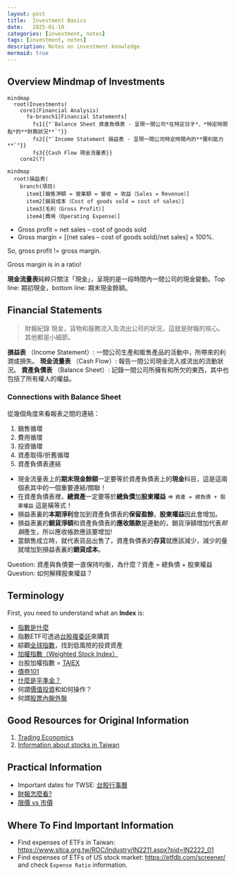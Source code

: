 ```yaml
---
layout: post
title:  Investment Basics
date:   2025-01-10
categories: [investment, notes]
tags: [investment, notes]
description: Notes on investment knowledge
mermaid: true
---
```


## Overview Mindmap of Investments

```mermaid
mindmap
  root)Investments(
    core1(Financial Analysis)
      fa-branch1[Financial Statements]
        fs1{{"`Balance Sheet 資產負債表 - 呈現一間公司*在特定日子*、*特定時間點*的**財務狀況**`"}}
        fs2{{"`Income Statement 損益表 - 呈現一間公司特定時間內的**獲利能力**`"}}
        fs3{{Cash Flow 現金流量表}}
    core2(?)
```

```mermaid
mindmap
  root)損益表(
    branch(項目)
      item1[銷售淨額 = 營業額 = 營收 = 收益（Sales = Revenue）]
      item2[銷貨成本（Cost of goods sold = cost of sales）]
      item3[毛利（Gross Profit）]
      item4[費用（Operating Expense）]
```

- Gross profit = net sales – cost of goods sold
- Gross margin = [(net sales – cost of goods sold)/net sales] × 100%.

So, gross profit != gross margin.

Gross margin is in a ratio!

**現金流量表**純粹只關注「現金」，呈現的是一段時間內一間公司的現金變動。Top line: 期初現金，bottom line: 期末現金餘額。


## Financial Statements

> 財報紀錄 現金，貨物和服務流入及流出公司的狀況，這就是財報的核心。其他都是小細節。

**損益表** （Income Statement）: 一間公司生產和販售產品的活動中，所帶來的利潤或損失。
**現金流量表** （Cash Flow）: 報告一間公司現金流入或流出的流動狀況。
**資產負債表** （Balance Sheet）: 記錄一間公司所擁有和所欠的東西，其中也包括了所有權人的權益。


### Connections with Balance Sheet

從幾個角度來看報表之間的連結：

1. 銷售循環
2. 費用循環
3. 投資循環
4. 資產取得/折舊循環
5. 資產負債表連結

- 現金流量表上的**期末現金餘額**一定要等於資產負債表上的**現金**科目，這是這兩個表其中的一個重要連結/關聯！
- 在資產負債表裡，**總資產**一定要等於**總負債**加**股東權益** => `資產 = 總負債 + 股東權益` 這是橫等式！
- 損益表裏的**本期淨利**會加到資產負債表的**保留盈餘**，**股東權益**因此會增加。
- 損益表裏的**銷貨淨額**和資產負債表的**應收賬款**是連動的，銷貨淨額增加代表*賒銷*產生，所以應收帳款應該要增加!
- 當銷售成立時，就代表貨品出售了，資產負債表的**存貨**就應該減少，減少的量就增加到損益表裏的**銷貨成本**。

Question: 資產與負債要一直保持均衡，為什麼？資產 = 總負債 + 股東權益
Question: 如何解釋股東權益？


## Terminology

First, you need to understand what an **Index** is:

- [指數是什麼][index]
- 指數ETF可透過[台股複委託][sub-brokerage]來購買
- 綜觀[全球指數][global-index]，找到低風險的投資資產
- [加權指數（Weighted Stock Index）][wsi]
- 台股加權指數 = [TAIEX][taiex]
- [債卷101][bonds]
- [什麼是平準金？][balance]
- 何謂[價值投資][value-investment]和如何操作？
- 何謂[股票內盤外盤][in-out]


## Good Resources for Original Information

1. [Trading Economics][tradingeconomics]
2. [Information about stocks in Taiwan][goodinfo]


## Practical Information

- Important dates for TWSE: [台股行事曆][agenda]
- [財報怎麼看?][f-statements]
- [限價 vs 市價][limited-market]


## Where To Find Important Information

- Find expenses of ETFs in Taiwan: https://www.sitca.org.tw/ROC/Industry/IN2211.aspx?pid=IN2222_01
- Find expenses of ETFs of US stock market: https://etfdb.com/screener/ and check `Expense Ratio` information.


[index]: https://rich01.com/what-is-index-0/
[global-index]: https://rich01.com/global-important-index-review/
[sub-brokerage]: https://rich01.com/what-sub-brokerage/
[wsi]: https://rich01.com/blog-pos-19/
[taiex]: https://en.wikipedia.org/wiki/TAIEX
[bonds]: https://rich01.com/what-is-bonds/
[tradingeconomics]: https://tradingeconomics.com/
[goodinfo]: https://goodinfo.tw/tw/index.asp
[agenda]: https://rich01.com/invest-schedule/
[f-statements]: https://rich01.com/read-financial-statements/?
[limited-market]: https://rich01.com/rod-ioc-fok-aon-01/
[balance]: https://rich01.com/fund-dividend-balance/
[value-investment]: https://rich01.com/what-is-value-investing/
[in-out]: https://rich01.com/sell-buy-in-out-ratio/
